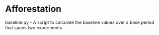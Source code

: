 # Afforestation

baseline.py - A script to calculate the baseline values over a base period that spans two experiments.

